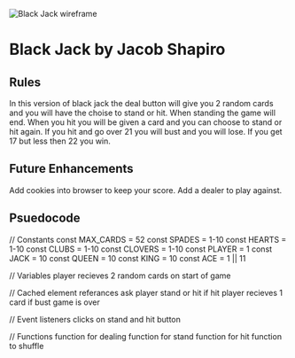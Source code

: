 ![Black Jack wireframe](https://i.imgur.com/ynw9mTp.png)

<!-- (https://i.imgur.com/w0UGaly.png) -->
# Black Jack by Jacob Shapiro

## Rules
In this version of black jack the deal button will give you 2 random cards and you will have the choise to stand or hit. When standing the game will end. When you hit you will be given a card and you can choose to stand or hit again. If you hit and go over 21 you will bust and you will lose. If you get 17 but less then 22 you win.

## Future Enhancements
Add cookies into browser to keep your score.
Add a dealer to play against.

## Psuedocode
// Constants
const MAX_CARDS = 52
const SPADES = 1-10
const HEARTS = 1-10
const CLUBS = 1-10
const CLOVERS = 1-10
const PLAYER = 1
const JACK = 10
const QUEEN = 10
const KING = 10
const ACE = 1 || 11

// Variables
player recieves 2 random cards on start of game

// Cached element referances
ask player stand or hit if hit player recieves 1 card
if bust game is over

// Event listeners
clicks on stand and hit button

// Functions
function for dealing
function for stand 
function for hit
function to shuffle 